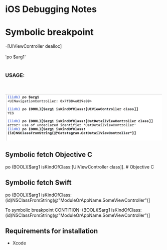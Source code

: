 # iOS Debugging Notes



# Symbolic breakpoint
-[UIViewController dealloc]
<br><br>
'po $arg1'
<br><br>


### USAGE: 
<br><br>
<img src="images/0.Args.png" width="500">





## Symbolic fetch Objective C
po (BOOL)[$arg1 isKindOfClass:[UIViewController class]]. # Objective C

## Symbolic fetch Swift
po (BOOL)[$arg1 isKindOfClass:(id)NSClassFromString(@"ModuleOrAppName.SomeViewController")]

To symbolic breakpoint CONTITION: (BOOL)[$arg1 isKindOfClass:(id)NSClassFromString(@"ModuleOrAppName.SomeViewController")]










## **Requirements for installation**
- Xcode
<br><br>
